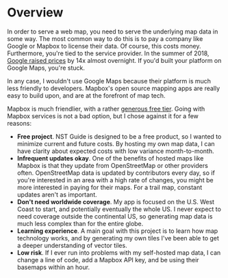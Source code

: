 # Overview

In order to serve a web map, you need to serve the underlying map data in some
way. The most common way to do this is to pay a company like Google or Mapbox to
license their data. Of course, this costs money. Furthermore, you're tied to the
service provider. In the summer of 2018, [Google raised
prices][google-raise-prices] by 14x almost overnight. If you'd built your
platform on Google Maps, you're stuck.

[google-raise-prices]: https://gadgets.ndtv.com/apps/features/google-maps-apis-new-pricing-impact-1907242

In any case, I wouldn't use Google Maps because their platform is much less
friendly to developers. Mapbox's open source mapping apps are really easy to
build upon, and are at the forefront of map tech.

Mapbox is much friendlier, with a rather [generous free tier][mapbox-pricing].
Going with Mapbox services is not a bad option, but I chose against it for a few
reasons:


[mapbox-pricing]: https://www.mapbox.com/pricing/

- **Free project**. NST Guide is designed to be a free product, so I wanted to
  minimize current and future costs. By hosting my own map data, I can have
  clarity about expected costs with low variance month-to-month.
- **Infrequent updates okay**. One of the benefits of hosted maps like Mapbox is
  that they update from OpenStreetMap or other providers often. OpenStreetMap
  data is updated by contributors every day, so if you're interested in an area
  with a high rate of changes, you might be more interested in paying for their
  maps. For a trail map, constant updates aren't as important.
- **Don't need worldwide coverage**. My app is focused on the U.S. West Coast to
  start, and potentially eventually the whole US. I never expect to need
  coverage outside the continental US, so generating map data is much less
  complex than for the entire globe.
- **Learning experience**. A main goal with this project is to learn how map
  technology works, and by generating my own tiles I've been able to get a
  deeper understanding of vector tiles.
- **Low risk**. If I ever run into problems with my self-hosted map data, I can
  change a line of code, add a Mapbox API key, and be using their basemaps
  within an hour.
